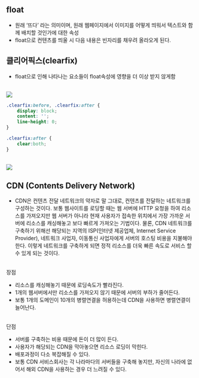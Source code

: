 ## float
* 원래 ‘뜨다’ 라는 의미이며, 원래 웹페이지에서 이미지를 어떻게 띄워서 텍스트와 함께 배치할 것인가에 대한 속성<br>
* float으로 컨텐츠를 띄울 시 다음 내용은 빈자리를 채우려 올라오게 된다.
## 클리어픽스(clearfix)
* float으로 인해 나타나는 요소들이 float속성에 영향을 더 이상 받지 않게함 
<br>
<img src="https://img1.daumcdn.net/thumb/R1280x0/?scode=mtistory2&fname=https%3A%2F%2Fblog.kakaocdn.net%2Fdn%2FmNmim%2FbtqYN2G10X2%2Fh4C482slaaIFpKVqTDzrSK%2Fimg.png">

```css
.clearfix:before, .clearfix:after {
    display: block;
    content: '';
    line-height: 0;
}

.clearfix:after {
    clear:both;
}
```
<br>
<img src="https://img1.daumcdn.net/thumb/R1280x0/?scode=mtistory2&fname=https%3A%2F%2Fblog.kakaocdn.net%2Fdn%2FbLskcs%2FbtqYZ53y8zc%2FHbH9dkOeUVOMQw8kua4jd0%2Fimg.png">

## CDN (Contents Delivery Network)

* CDN은 컨텐츠 전달 네트워크의 약자로 말 그대로, 컨텐츠를 전달하는 네트워크를 구성하는 것이다. 보통 웹사이트를 로딩할 때는 웹 서버에 HTTP 요청을 하여 리소스를 가져오지만 웹 서버가 아니라 현재 사용자가 접속한 위치에서 가장 가까운 서버에 리소스를 캐싱해놓고 보다 빠르게 가져오는 기법이다. 물론, CDN 네트워크를 구축하기 위해선 해당되는 지역의 ISP(인터넷 제공업체, Internet Service Provider), 네트워크 사업자, 이동통신 사업자에게 서버의 호스팅 비용을 지불해야 한다. 이렇게 네트워크를 구축하게 되면 정적 리소스를 더욱 빠른 속도로 서비스 할 수 있게 되는 것이다.

<br>
 장점

* 리소스를 캐싱해놓기 때문에 로딩속도가 빨라진다.
* 1개의 웹서버에서만 리소스를 가져오지 않기 때문에 서버의 부하가 줄어든다.
* 보통 1개의 도메인이 10개의 병렬연결을 허용하는데 CDN을 사용하면 병렬연결이 늘어난다.

<br>
 단점

* 서버를 구축하는 비용 때문에 돈이 더 많이 든다.
* 사용자가 해당되는 CDN을 막아놓으면 리소스 로딩이 막힌다.
* 배포과정이 다소 복잡해질 수 있다.
* 보통 CDN 서비스회사는 각 나라마다의 서버들을 구축해 놓지만, 자신의 나라에 없어서 해외 CDN을 사용하는 경우 더 느려질 수 있다.

